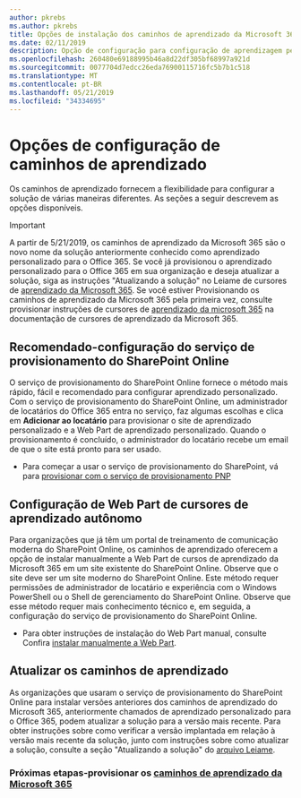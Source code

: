```yaml
---
author: pkrebs
ms.author: pkrebs
title: Opções de instalação dos caminhos de aprendizado da Microsoft 365
ms.date: 02/11/2019
description: Opção de configuração para configuração de aprendizagem personalizada
ms.openlocfilehash: 260480e69188995b46a8d22df305bf68997a921d
ms.sourcegitcommit: 0077704d7edcc26eda76900115716fc5b7b1c518
ms.translationtype: MT
ms.contentlocale: pt-BR
ms.lasthandoff: 05/21/2019
ms.locfileid: "34334695"
---
```

# <a name="learning-pathways-setup-options"></a>Opções de configuração de caminhos de aprendizado
Os caminhos de aprendizado fornecem a flexibilidade para configurar a solução de várias maneiras diferentes. As seções a seguir descrevem as opções disponíveis.

> [!IMPORTANT]
> A partir de 5/21/2019, os caminhos de aprendizado da Microsoft 365 são o novo nome da solução anteriormente conhecido como aprendizado personalizado para o Office 365. Se você já provisionou o aprendizado personalizado para o Office 365 em sua organização e deseja atualizar a solução, siga as instruções "Atualizando a solução" no Leiame de cursores de [aprendizado da Microsoft 365](https://github.com/pnp/custom-learning-office-365). Se você estiver Provisionando os caminhos de aprendizado da Microsoft 365 pela primeira vez, consulte provisionar instruções de cursores de [aprendizado da microsoft 365]( https://docs.microsoft.com/en-us/office365/customlearning/custom_provision) na documentação de cursores de aprendizado da Microsoft 365.  


## <a name="recommended---sharepoint-online-provisioning-service-setup"></a>Recomendado-configuração do serviço de provisionamento do SharePoint Online 
O serviço de provisionamento do SharePoint Online fornece o método mais rápido, fácil e recomendado para configurar aprendizado personalizado. Com o serviço de provisionamento do SharePoint Online, um administrador de locatários do Office 365 entra no serviço, faz algumas escolhas e clica em **Adicionar ao locatário** para provisionar o site de aprendizado personalizado e a Web Part de aprendizado personalizado. Quando o provisionamento é concluído, o administrador do locatário recebe um email de que o site está pronto para ser usado. 

- Para começar a usar o serviço de provisionamento do SharePoint, vá para [provisionar com o serviço de provisionamento PNP](custom_provision.md)   

## <a name="stand-alone-learning-pathways-web-part-setup"></a>Configuração de Web Part de cursores de aprendizado autônomo
Para organizações que já têm um portal de treinamento de comunicação moderna do SharePoint Online, os caminhos de aprendizado oferecem a opção de instalar manualmente a Web Part de cursos de aprendizado da Microsoft 365 em um site existente do SharePoint Online. Observe que o site deve ser um site moderno do SharePoint Online. Este método requer permissões de administrador de locatário e experiência com o Windows PowerShell ou o Shell de gerenciamento do SharePoint Online. Observe que esse método requer mais conhecimento técnico e, em seguida, a configuração do serviço de provisionamento do SharePoint Online.

- Para obter instruções de instalação do Web Part manual, consulte Confira [instalar manualmente a Web Part](custom_manualsetup.md). 

## <a name="update-learning-pathways"></a>Atualizar os caminhos de aprendizado
As organizações que usaram o serviço de provisionamento do SharePoint Online para instalar versões anteriores dos caminhos de aprendizado do Microsoft 365, anteriormente chamados de aprendizado personalizado para o Office 365, podem atualizar a solução para a versão mais recente. Para obter instruções sobre como verificar a versão implantada em relação à versão mais recente da solução, junto com instruções sobre como atualizar a solução, consulte a seção "Atualizando a solução" do [arquivo Leiame](https://github.com/pnp/custom-learning-office-365/blob/master/README.md).

### <a name="next-steps---provision-microsoft-365-learning-pathwayscustomprovisionmd"></a>Próximas etapas-provisionar os [caminhos de aprendizado da Microsoft 365](custom_provision.md)
